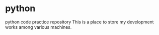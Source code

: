 # python
python code practice repository
This is a place to store my development works among various machines.
